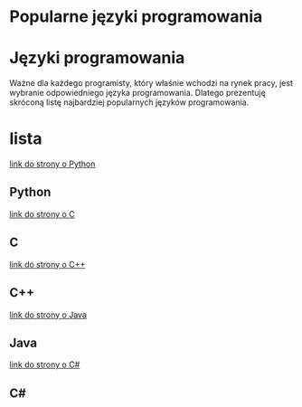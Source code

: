 
Popularne języki programowania
==============================

# Języki programowania


Ważne dla każdego programisty, który właśnie wchodzi na rynek pracy, jest wybranie odpowiedniego języka programowania. Dlatego prezentuję skróconą listę najbardziej popularnych języków programowania.
# lista
  
[link do strony o Python](https://en.wikipedia.org/wiki/Python_(programming_language))
## Python
  
[link do strony o C](https://www.geeksforgeeks.org/c-programming-language/)
## C
  
[link do strony o C++](https://cplusplus.com/doc/tutorial/)
## C++
  
[link do strony o Java](https://www.programiz.com/java-programming)
## Java
  
[link do strony o C#](https://dotnet.microsoft.com/en-us/languages/csharp)
## C#
